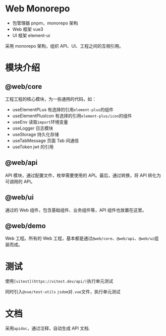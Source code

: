 # Web Monorepo

- 包管理器 pnpm，monorepo 架构
- Web 框架 vue3
- UI 框架 element-ui

采用 monorepo 架构，组织 API、UI、工程之间的互相引用。

# 模块介绍

## @web/core

工程工程的核心模块，为一些通用的代码，如：

- useElementPLus 有选择的引用`element-plus`的组件
- useElementPlusIcon 有选择的引用`element-plus/icon`的组件
- useEnv 读取`import`环境变量
- useLogger 日志模块
- useStorage 持久化存储
- useTabMessage 页面 Tab 间通信
- useToken jwt 的引用

## @web/api

API 模块，通过配置文件，枚举需要使用的 API。最后，通过转换，将 API 转化为可调用的 API。

## @web/ui

通过的 Web 组件，包含基础组件、业务组件等，API 组件也放置在这里。

## @web/demo

Web 工程。所有的 Web 工程，基本都是通过`@web/core`、`@web/api`、`@web/ui`组装而成。

# 测试

使用`[vitest](https://vitest.dev/api/)`执行单元测试

同时引入`@vue/test-utils` `jsdom`对`.vue`文件，执行单元测试

# 文档

采用`apidoc`，通过注释，自动生成 API 文档.
